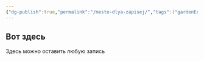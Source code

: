 ```yaml
---
{"dg-publish":true,"permalink":"/mesto-dlya-zapisej/","tags":["gardenEntry"]}
---
```


## Вот здесь
Здесь можно оставить любую запись